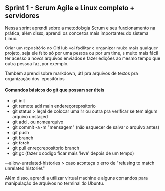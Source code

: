 ##   Sprint 1 - Scrum Agile e Linux completo + servidores

<p>

 Nessa sprint aprendi sobre a metodologia Scrum e seu funcionamento na prática, além disso, aprendi os conceitos mais importantes do sistema Linux.

 Criar um repositório no GitHub vai facilitar e organizar muito mais qualquer projeto, seja ele feito só por uma pessoa ou por um time, é muito mais fácil ter acesso a novos arquivos enviados e fazer edições ao mesmo tempo que outra pessoa faz, por exemplo.

 Também aprendi sobre markdown, útil pra arquivos de textos pra organização dos repositórios


 </p>

 #### Comandos básicos do git que possam ser úteis
 - git init
 - git remote add main endereçorepositorio
 - git status > legal de colocar uma hr ou outra pra verificar se tem algum arquivo unstaged
 - git add . ou nomearquivo
 - git commit -a -m "mensagem"  (não esquecer de salvar o arquivo antes)
- git push
- git branch
- git fetch
- git pull enreçorepositorio branch
- git gc (fazer o codigo ficar mais 'leve' depois de um tempo)

--allow-unrelated-histories > caso aconteça o erro de "refusing to match unrelated histories"

Além disso, aprendi a utilizar virtual machine e alguns comandos para manipulação de arquivos no terminal do Ubuntu.
